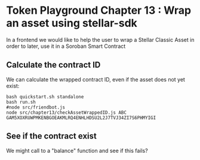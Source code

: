 # Token Playground Chapter 13 : Wrap an asset using stellar-sdk
In a frontend we would like to help the user to wrap a Stellar Classic Asset in order to later, use it in a Soroban Smart Contract

## Calculate the contract ID

We can calculate the wrapped contract ID, even if the asset does not yet exist:

```
bash quickstart.sh standalone
bash run.sh
#node src/friendbot.js
node src/chapter13/checkAssetWrappedID.js ABC GAM5XOXRUWPMKENBGOEAKMLRQ4ENHLHDSU2L2J7TVJ34ZI7S6PHMYIGI
```

## See if the contract exist
We might call to a "balance" function and see if this fails?

##